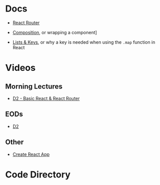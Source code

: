 # Docs
- [React Router](https://reactrouter.com/web/api/)

- [Composition](https://reactjs.org/docs/composition-vs-inheritance.html), or wrapping a component]

- [Lists & Keys](https://reactjs.org/docs/lists-and-keys.html), or why a key is needed when using the `.map` function in React







# Videos

## Morning Lectures
- [D2 - Basic React & React Router](https://vimeo.com/536537238/f28df5508d)

## EODs
- [D2](https://vimeo.com/536583505/ef78983a68)

## Other
- [Create React App](https://vimeo.com/488496412/75a81ebf7c)





# Code Directory
